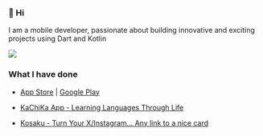 ### 👋 Hi

I am a mobile developer, passionate about building innovative and exciting projects using Dart and Kotlin

<a href="mailto:hugo3641@gmail.com">
  <img src="https://img.shields.io/badge/email-%23D14836.svg?&style=for-the-badge&logo=gmail&logoColor=white" />
</a>

### What I have done

- [App Store](https://apps.apple.com/developer/id1552871946) | [Google Play](https://play.google.com/store/apps/dev?id=6600056662611762016)

- [KaChiKa App - Learning Languages Through Life](https://kachika.app)

- [Kosaku - Turn Your X/Instagram... Any link to a nice card](https://kosaku.imxie.club)



